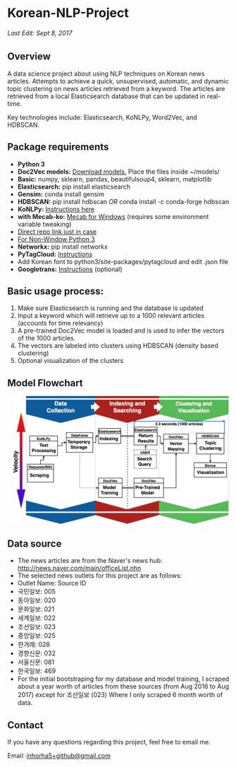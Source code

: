 # Korean-NLP-Project

###### Last Edit: Sept 8, 2017

## Overview
A data science project about using NLP techniques on Korean news articles. Attempts to achieve a quick, unsupervised, automatic, and dynamic topic clustering on news articles retrieved from a keyword. The articles are retrieved from a local Elasticsearch database that can be updated in real-time.

Key technologies include: Elasticsearch, KoNLPy, Word2Vec, and HDBSCAN.

## Package requirements
 * **Python 3**
 * **Doc2Vec models:** [Download models.](https://drive.google.com/open?id=0BzwG1B4-gvAfbTh0ZTR4Nk9GcFU) Place the files inside ~/models/
 * **Basic:** numpy, sklearn, pandas, beautifulsoup4, sklearn, matplotlib
 * **Elasticsearch:** pip install elasticsearch
 * **Gensim:** conda install gensim
 * **HDBSCAN:** pip install hdbscan _OR_ conda install -c conda-forge hdbscan
 * **KoNLPy:** [Instructions here](http://konlpy.org/en/v0.4.4/install/)
 * **with Mecab-ko:** [Mecab for Windows](https://groups.google.com/d/msg/eunjeon/Dzohqj4n3QI/WytnB4oZAgAJ) (requires some environment variable tweaking)
  * [Direct repo link just in case](https://github.com/Pusnow/mecab-ko-msvc)
  * [For Non-Window Python 3](https://bitbucket.org/eunjeon/mecab-ko-dic)
 * **Networkx:** pip install networkx
 * **PyTagCloud:** [Instructions](https://github.com/atizo/PyTagCloud)
  * Add Korean font to python3/site-packages/pytagcloud and edit .json file
 * **Googletrans:** [Instructions](https://pypi.python.org/pypi/googletrans) (optional)

## Basic usage process:
 1. Make sure Elasticsearch is running and the database is updated
 1. Input a keyword which will retrieve up to a 1000 relevant articles (accounts for time relevancy)
 1. A pre-trained Doc2Vec model is loaded and is used to infer the vectors of the 1000 articles.
 1. The vectors are labeled into clusters using HDBSCAN (density based clustering)
 1. Optional visualization of the clusters

## Model Flowchart
![Model diagram](/Diagram.png)

## Data source
 * The news articles are from the Naver's news hub: http://news.naver.com/main/officeList.nhn
 * The selected news outlets for this project are as follows:
  * Outlet Name: Source ID
  * 국민일보: 005
  * 동아일보: 020
  * 문화일보: 021
  * 세계일보: 022
  * 조선일보: 023
  * 중앙일보: 025
  * 한겨례: 028
  * 경향신문: 032
  * 서울신문: 081
  * 한국일보: 469
 * For the initial bootstraping for my database and model training, I scraped about a year worth of articles from these sources (from Aug 2016 to Aug 2017) except for 조선일보 (023) Where I only scraped 6 month worth of data.

## Contact
If you have any questions regarding this project, feel free to email me.

Email: inhorha5+github@gmail.com
